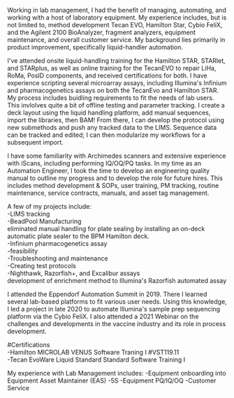 
Working in lab management, I had the benefit of managing, automating, and working with a host of laboratory equipment. My experience includes, but is not limited to, method development Tecan EVO, Hamilton Star, Cybio FeliX, and the Agilent 2100 BioAnalyzer, fragment analyzers, equipment maintenance, and overall customer service. My background lies primarily in product improvement, specifically liquid-handler automation. 

I've attended onsite liquid-handling training for the Hamilton STAR, STARlet, and STARplus, as well as online training for the TecanEVO to repair LiHa, RoMa, PosID components, and received certifications for both. I have experience scripting several microarray assays, including Illumina's Infinium and pharmacogenetics assays on both the TecanEvo and Hamilton STAR. My process includes buidling requirements to fit the needs of lab users. This invlolves quite a bit of offline testing and parameter tracking. I create a deck layout using the liquid handling platform, add manual sequences, import the libraries, then BAM! From there, I can develop the protocol using new submethods and push any tracked data to the LIMS. Sequence data can be tracked and edited; I can then modularize my workflows for a subsequent import.

I have some familiarity with Archimedes scanners and extensive experience with iScans, including performing IQ/OQ/PQ tasks. In my time as an Automation Engineer, I took the time to develop an engineering quality manual to outline my progress and to develop the role for future hires. This includes method development & SOPs, user training, PM tracking, routine maintenance, service contracts, manuals, and asset tag management.

A few of my projects include:</br>
-LIMS tracking</br>
-BeadPool Manufacturing</br>
eliminated manual handling for plate sealing by installing an on-deck automatic plate sealer to the BPM Hamilton deck.</br>
-Infinium pharmacogenetics assay</br>
  -feasibility</br>
-Troubleshooting and maintenance</br>
-Creating test protocols</br>
-Nighthawk, Razorfish+, and Excalibur assays</br>
development of enrichment method to Illumina's Razorfish automated assay


I attended the Eppendorf Automation Summit in 2019. There I learned several lab-based platforms to fit various user needs. Using this knowledge, I led a project in late 2020 to automate Illumina's sample prep sequencing platform via the Cybio FeliX. I also attended a 2021 Webinar on the challenges and developments in the vaccine industry and its role in process development. 

#Certifications</br>
-Hamilton MICROLAB VENUS Software Traning I #VST119.11</br>
-Tecan EvoWare Liquid Standard Standard Software Training I</br>


My experience with Lab Management includes:
-Equipment onboarding into Equipment Asset Maintainer (EAS)
-5S
-Equipment PQ/IQ/OQ
-Customer Service


